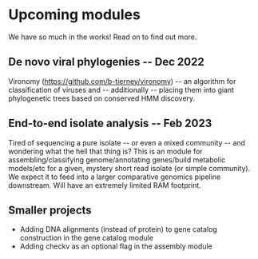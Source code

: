 Upcoming modules
==================
We have so much in the works! Read on to find out more.

De novo viral phylogenies -- Dec 2022
-----------
Vironomy (https://github.com/b-tierney/vironomy) -- an algorithm for classification of viruses and -- additionally -- placing them into giant phylogenetic trees based on conserved HMM discovery.

End-to-end isolate analysis -- Feb 2023
------------------
Tired of sequencing a pure isolate -- or even a mixed community -- and wondering what the hell that thing is? This is an module for assembling/classifying genome/annotating genes/build metabolic models/etc for a given, mystery short read isolate (or simple community). We expect it to feed into a larger comparative genomics pipeline downstream. Will have an extremely limited RAM footprint.

Smaller projects
---------------
* Adding DNA alignments (instead of protein) to gene catalog construction in the gene catalog module
* Adding checkv as an optional flag in the assembly module
